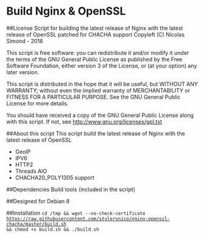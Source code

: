 Build Nginx & OpenSSL
=====================

##License
Script for building the latest release of Nginx with the latest release of OpenSSL patched for CHACHA support
Copyleft (C) Nicolas Simond - 2016

This script is free software: you can redistribute it and/or modify
it under the terms of the GNU General Public License as published by
the Free Software Foundation, either version 3 of the License, or
(at your option) any later version.

This script is distributed in the hope that it will be useful,
but WITHOUT ANY WARRANTY; without even the implied warranty of
MERCHANTABILITY or FITNESS FOR A PARTICULAR PURPOSE.  See the
GNU General Public License for more details.

You should have received a copy of the GNU General Public License
along with this script.  If not, see <http://www.gnu.org/licenses/gpl.txt>

##About this script
This script build the latest release of Nginx with the latest release of OpenSSL

- GeoIP
- IPV6
- HTTP2
- Threads AIO
- CHACHA20_POLY1305 support

##Dependencies
Build tools (included in the script)

##Designed for
Debian 8

##Installation
<code>cd /tmp && wget --no-check-certificate https://raw.githubusercontent.com/stylersnico/nginx-openssl-chacha/master/build.sh && chmod +x build.sh && ./build.sh</code>
